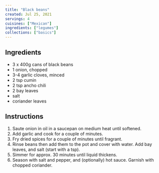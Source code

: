 ```yaml
---
title: "Black beans"
created: Jul 25, 2021
servings: 4
cuisines: ["Mexican"]
ingredients: ["legumes"]
collections: ["basics"]
---
```


## Ingredients

- 3 x 400g cans of black beans
- 1 onion, chopped
- 3-4 garlic cloves, minced
- 2 tsp cumin
- 2 tsp ancho chili
- 2 bay leaves
- salt
- coriander leaves

## Instructions

1. Saute onion in oil in a saucepan on medium heat until softened.
2. Add garlic and cook for a couple of minutes.
3. Fry dried spices for a couple of minutes until fragrant.
4. Rinse beans then add them to the pot and cover with water. Add bay leaves, and salt (start with a tsp).
5. Simmer for approx. 30 minutes until liquid thickens.
6. Season with salt and pepper, and (optionally) hot sauce. Garnish with chopped coriander.

